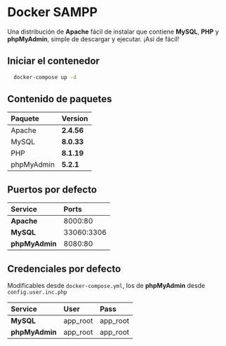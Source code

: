 # Docker SAMPP

Una distribución de **Apache** fácil de instalar que contiene **MySQL**, **PHP** y **phpMyAdmin**, simple de descargar y ejecutar. ¡Así de fácil!

## Iniciar el contenedor

```bash
  docker-compose up -d
```

## Contenido de paquetes

| Paquete | Version |
| :----| :------ |
| Apache | **2.4.56** |
| MySQL | **8.0.33** |
| PHP | **8.1.19** |
| phpMyAdmin | **5.2.1** |

## Puertos por defecto

| Service | Ports |
| :------ | :--- |
| **Apache** | 8000:80 |
| **MySQL** | 33060:3306 |
| **phpMyAdmin** | 8080:80 |

## Credenciales por defecto

Modificables desde `docker-compose.yml`, los de **phpMyAdmin** desde `config.user.inc.php`

| Service | User | Pass |
| :------ | :--- | :--- |
| **MySQL** | app_root | app_root |
| **phpMyAdmin** | app_root | app_root |
